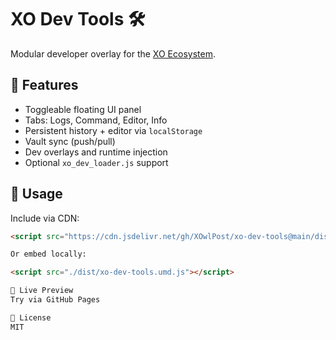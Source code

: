 # XO Dev Tools 🛠️

Modular developer overlay for the [XO Ecosystem](https://github.com/XOwlPost).

## 🔧 Features

- Toggleable floating UI panel
- Tabs: Logs, Command, Editor, Info
- Persistent history + editor via `localStorage`
- Vault sync (push/pull)
- Dev overlays and runtime injection
- Optional `xo_dev_loader.js` support

## 🚀 Usage

Include via CDN:

```html
<script src="https://cdn.jsdelivr.net/gh/XOwlPost/xo-dev-tools@main/dist/xo-dev-tools.umd.js"></script>

Or embed locally:

<script src="./dist/xo-dev-tools.umd.js"></script>

🧪 Live Preview
Try via GitHub Pages

🧬 License
MIT




